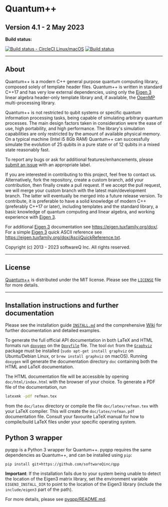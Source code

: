 # Quantum++

## Version 4.1 - 2 May 2023

**Build status:**

[![Build status - CircleCI Linux/macOS](https://circleci.com/gh/softwareQinc/qpp.svg?style=svg)](https://circleci.com/gh/softwareQinc/qpp)
[![Build status](https://ci.appveyor.com/api/projects/status/1k2866yffaiaapmw?svg=true)](https://ci.appveyor.com/project/vsoftco/qpp)

---

## About

Quantum++ is a modern C++ general purpose quantum computing library, composed
solely of template header files. Quantum++ is written in standard C++17 and has
very low external dependencies, using only
the [Eigen 3](https://eigen.tuxfamily.org) linear algebra header-only template
library and, if available, the [OpenMP](https://www.openmp.org/) multi-processing
library.

Quantum++ is not restricted to qubit systems or specific quantum information
processing tasks, being capable of simulating arbitrary quantum processes. The
main design factors taken in consideration were the ease of use, high
portability, and high performance. The library's simulation capabilities are
only restricted by the amount of available physical memory. On a typical
machine (Intel i5 8Gb RAM) Quantum++ can successfully simulate the evolution of
25 qubits in a pure state or of 12 qubits in a mixed state reasonably fast.

To report any bugs or ask for additional features/enhancements, please
[submit an issue](https://github.com/softwareQinc/qpp/issues) with an
appropriate label.

If you are interested in contributing to this project, feel free to contact us.
Alternatively, fork the repository, create a custom branch, add your
contribution, then finally create a pull request. If we accept the pull request,
we will merge your custom branch with the latest main/development branch. The
latter will eventually be merged into a future release version. To contribute,
it is preferable to have a solid knowledge of modern C++ (preferably C++17 or
later), including templates and the standard library, a basic knowledge of
quantum computing and linear algebra, and working experience
with [Eigen 3](https://eigen.tuxfamily.org).

For additional [Eigen 3](https://eigen.tuxfamily.org) documentation
see <https://eigen.tuxfamily.org/dox/>. For a simple
[Eigen 3](https://eigen.tuxfamily.org) quick ASCII reference see
<https://eigen.tuxfamily.org/dox/AsciiQuickReference.txt>.

Copyright (c) 2013 - 2023 softwareQ Inc. All rights reserved.

---

## License

[Quantum++](https://github.com/softwareQinc/qpp) is distributed under the MIT
license. Please see the
[`LICENSE`](https://github.com/softwareQinc/qpp/blob/main/LICENSE) file for more
details.

---

## Installation instructions and further documentation

Please see the installation guide
[`INSTALL.md`](https://github.com/softwareQinc/qpp/blob/main/INSTALL.md) and the
comprehensive [Wiki](https://github.com/softwareQinc/qpp/wiki) for further
documentation and detailed examples.

To generate the full official API documentation in both LaTeX and HTML formats
run
[`doxygen`](https://www.doxygen.nl) on
the [`Doxyfile`](https://github.com/softwareQinc/qpp/blob/main/Doxyfile) file.
The tool `dot` from the [`Graphviz`](https://www.graphviz.org) package must be
installed (`sudo apt-get install graphviz` on Ubuntu/Debian Linux,
or `brew install graphviz` on macOS). Running `doxygen` will generate the
documentation directory `doc` containing both the HTML and LaTeX documentation.

The HTML documentation file will be accessible by opening `doc/html/index.html`
with the browser of your choice. To generate a PDF file of the documentation,
run

```bash
latexmk -pdf refman.tex
```

from the `doc/latex` directory or compile the file `doc/latex/refman.tex` with
your LaTeX compiler. This will create the `doc/latex/refman.pdf` documentation
file. Consult your favourite LaTeX manual for how to compile/build LaTeX files
under your specific operating system.

## Python 3 wrapper

pyqpp is a Python 3 wrapper for Quantum++. pyqpp requires the same dependencies
as Quantum++, and can be installed using `pip`:

```
pip install git+https://github.com/softwareQinc/qpp
```

**Important**: If the installation fails due to your system being unable to
detect the location of the Eigen3 matrix library, set the environment variable
`EIGEN3_INSTALL_DIR` to point to the location of the Eigen3 library
(include the `include/eigen3` part of the path).

For more details, please see
[pyqpp/README.md](https://github.com/softwareQinc/qpp/blob/main/pyqpp/README.md).
